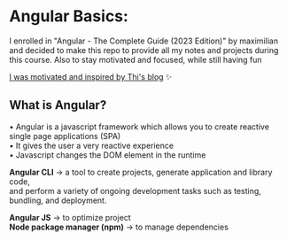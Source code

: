 Angular Basics:
================

I enrolled in "Angular - The Complete Guide (2023 Edition)" by maximilian and decided to make this repo to provide all my notes and projects during this course. Also to stay motivated and focused, while still having fun

[I was motivated and inspired by Thi's blog](https://dinhanhthi.com/angular-1-basics-components-databinding-directives/) :sparkles:

## What is Angular?
• Angular is a javascript framework which allows you to create reactive single page applications (SPA) <br />
• It gives the user a very reactive experience <br />
• Javascript changes the DOM element in the runtime <br />

**Angular CLI** &rarr; a tool to create projects, generate application and library code, <br />
and perform a variety of ongoing development tasks such as testing, bundling, and deployment.

**Angular JS** &rarr; to optimize project  <br />
**Node package manager (npm)** &rarr; to manage dependencies
